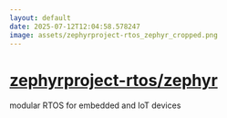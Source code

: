 ```yaml
---
layout: default
date: 2025-07-12T12:04:58.578247
image: assets/zephyrproject-rtos_zephyr_cropped.png
---
```


# [zephyrproject-rtos/zephyr](https://github.com/zephyrproject-rtos/zephyr)

modular RTOS for embedded and IoT devices
